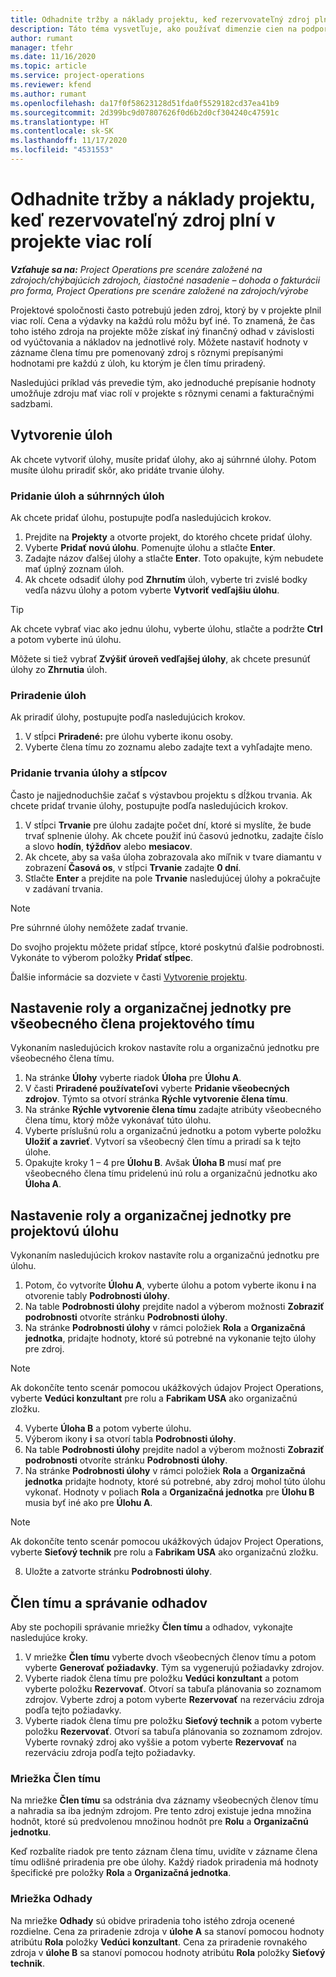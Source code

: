 ```yaml
---
title: Odhadnite tržby a náklady projektu, keď rezervovateľný zdroj plní v projekte viac rolí
description: Táto téma vysvetľuje, ako používať dimenzie cien na podporu odhadov cien a nákladov pre zdroj, ktorý v projekte plní viac rolí.
author: rumant
manager: tfehr
ms.date: 11/16/2020
ms.topic: article
ms.service: project-operations
ms.reviewer: kfend
ms.author: rumant
ms.openlocfilehash: da17f0f58623128d51fda0f5529182cd37ea41b9
ms.sourcegitcommit: 2d399bc9d07807626f0d6b2d0cf304240c47591c
ms.translationtype: HT
ms.contentlocale: sk-SK
ms.lasthandoff: 11/17/2020
ms.locfileid: "4531553"
---
```

# <a name="estimate-project-sales-and-costs-when-a-bookable-resource-fills-multiple-roles-on-a-project"></a>Odhadnite tržby a náklady projektu, keď rezervovateľný zdroj plní v projekte viac rolí 

_**Vzťahuje sa na:** Project Operations pre scenáre založené na zdrojoch/chýbajúcich zdrojoch, čiastočné nasadenie – dohoda o fakturácii pro forma, Project Operations pre scenáre založené na zdrojoch/výrobe_ 

Projektové spoločnosti často potrebujú jeden zdroj, ktorý by v projekte plnil viac rolí. Cena a výdavky na každú rolu môžu byť iné. To znamená, že čas toho istého zdroja na projekte môže získať iný finančný odhad v závislosti od vyúčtovania a nákladov na jednotlivé roly. Môžete nastaviť hodnoty v zázname člena tímu pre pomenovaný zdroj s rôznymi prepísanými hodnotami pre každú z úloh, ku ktorým je člen tímu priradený.

Nasledujúci príklad vás prevedie tým, ako jednoduché prepísanie hodnoty umožňuje zdroju mať viac rolí v projekte s rôznymi cenami a fakturačnými sadzbami.

## <a name="create-tasks"></a>Vytvorenie úloh
Ak chcete vytvoriť úlohy, musíte pridať úlohy, ako aj súhrnné úlohy. Potom musíte úlohu priradiť skôr, ako pridáte trvanie úlohy. 

### <a name="add-tasks-and-summary-tasks"></a>Pridanie úloh a súhrnných úloh
Ak chcete pridať úlohu, postupujte podľa nasledujúcich krokov.

1. Prejdite na **Projekty** a otvorte projekt, do ktorého chcete pridať úlohy.
2. Vyberte **Pridať novú úlohu**. Pomenujte úlohu a stlačte **Enter**.
3. Zadajte názov ďalšej úlohy a stlačte **Enter**. Toto opakujte, kým nebudete mať úplný zoznam úloh.
3. Ak chcete odsadiť úlohy pod **Zhrnutím** úloh, vyberte tri zvislé bodky vedľa názvu úlohy a potom vyberte **Vytvoriť vedľajšiu úlohu**. 

  > [!TIP]
  > Ak chcete vybrať viac ako jednu úlohu, vyberte úlohu, stlačte a podržte **Ctrl** a potom vyberte inú úlohu.
  >
  > Môžete si tiež vybrať **Zvýšiť úroveň vedľajšej úlohy**, ak chcete presunúť úlohy zo **Zhrnutia** úloh.

### <a name="assign-tasks"></a>Priradenie úloh

Ak priradiť úlohy, postupujte podľa nasledujúcich krokov.

1. V stĺpci **Priradené:** pre úlohu vyberte ikonu osoby.
2. Vyberte člena tímu zo zoznamu alebo zadajte text a vyhľadajte meno.

### <a name="add-task-duration-and-columns"></a>Pridanie trvania úlohy a stĺpcov

Často je najjednoduchšie začať s výstavbou projektu s dĺžkou trvania. Ak chcete pridať trvanie úlohy, postupujte podľa nasledujúcich krokov.

1. V stĺpci **Trvanie** pre úlohu zadajte počet dní, ktoré si myslíte, že bude trvať splnenie úlohy. Ak chcete použiť inú časovú jednotku, zadajte číslo a slovo **hodín**, **týždňov** alebo **mesiacov**.
2. Ak chcete, aby sa vaša úloha zobrazovala ako míľnik v tvare diamantu v zobrazení **Časová os**, v stĺpci **Trvanie** zadajte **0 dní**.
3. Stlačte **Enter** a prejdite na pole **Trvanie** nasledujúcej úlohy a pokračujte v zadávaní trvania.

  > [!NOTE]
  > Pre súhrnné úlohy nemôžete zadať trvanie.

Do svojho projektu môžete pridať stĺpce, ktoré poskytnú ďalšie podrobnosti. Vykonáte to výberom položky **Pridať stĺpec**. 

Ďalšie informácie sa dozviete v časti [Vytvorenie projektu](https://support.microsoft.com/en-us/office/create-a-project-a5b5e823-fb2e-45fd-be00-7d84422d9749).

## <a name="set-up-the-role-and-organization-unit-for-a-generic-project-team-member"></a>Nastavenie roly a organizačnej jednotky pre všeobecného člena projektového tímu
Vykonaním nasledujúcich krokov nastavíte rolu a organizačnú jednotku pre všeobecného člena tímu.

1. Na stránke **Úlohy** vyberte riadok **Úloha** pre **Úlohu A**. 
2. V časti **Priradené používateľovi** vyberte **Pridanie všeobecných zdrojov**. Týmto sa otvorí stránka **Rýchle vytvorenie člena tímu**.
3. Na stránke **Rýchle vytvorenie člena tímu** zadajte atribúty všeobecného člena tímu, ktorý môže vykonávať túto úlohu.
4. Vyberte príslušnú rolu a organizačnú jednotku a potom vyberte položku **Uložiť a zavrieť**. Vytvorí sa všeobecný člen tímu a priradí sa k tejto úlohe. 
5. Opakujte kroky 1 – 4 pre **Úlohu B**. Avšak **Úloha B** musí mať pre všeobecného člena tímu pridelenú inú rolu a organizačnú jednotku ako **Úloha A**. 

## <a name="set-up-the-role-and-organization-unit-for-a-project-task"></a>Nastavenie roly a organizačnej jednotky pre projektovú úlohu
Vykonaním nasledujúcich krokov nastavíte rolu a organizačnú jednotku pre úlohu.

1. Potom, čo vytvoríte **Úlohu A**, vyberte úlohu a potom vyberte ikonu **i** na otvorenie tably **Podrobnosti úlohy**. 
2. Na table **Podrobnosti úlohy** prejdite nadol a výberom možnosti **Zobraziť podrobnosti** otvoríte stránku **Podrobnosti úlohy**.
3. Na stránke **Podrobnosti úlohy** v rámci položiek **Rola** a **Organizačná jednotka**, pridajte hodnoty, ktoré sú potrebné na vykonanie tejto úlohy pre zdroj. 

  > [!NOTE]
  > Ak dokončíte tento scenár pomocou ukážkových údajov Project Operations, vyberte **Vedúci konzultant** pre rolu a **Fabrikam USA** ako organizačnú zložku.

4. Vyberte **Úloha B** a potom vyberte úlohu.
5. Výberom ikony **i** sa otvorí tabla **Podrobnosti úlohy**. 
6. Na table **Podrobnosti úlohy** prejdite nadol a výberom možnosti **Zobraziť podrobnosti** otvoríte stránku **Podrobnosti úlohy**.
7. Na stránke **Podrobnosti úlohy** v rámci položiek **Rola** a **Organizačná jednotka** pridajte hodnoty, ktoré sú potrebné, aby zdroj mohol túto úlohu vykonať. Hodnoty v poliach **Rola** a **Organizačná jednotka** pre **Úlohu B** musia byť iné ako pre **Úlohu A**. 

  > [!NOTE]
  > Ak dokončíte tento scenár pomocou ukážkových údajov Project Operations, vyberte **Sieťový technik** pre rolu a **Fabrikam USA** ako organizačnú zložku.

8. Uložte a zatvorte stránku **Podrobnosti úlohy**. 

## <a name="team-member-and-estimates-behavior"></a>Člen tímu a správanie odhadov 
Aby ste pochopili správanie mriežky **Člen tímu** a odhadov, vykonajte nasledujúce kroky.

1. V mriežke **Člen tímu** vyberte dvoch všeobecných členov tímu a potom vyberte **Generovať požiadavky**. Tým sa vygenerujú požiadavky zdrojov. 
2. Vyberte riadok člena tímu pre položku **Vedúci konzultant** a potom vyberte položku **Rezervovať**. Otvorí sa tabuľa plánovania so zoznamom zdrojov. Vyberte zdroj a potom vyberte **Rezervovať** na rezerváciu zdroja podľa tejto požiadavky.
3. Vyberte riadok člena tímu pre položku **Sieťový technik** a potom vyberte položku **Rezervovať**. Otvorí sa tabuľa plánovania so zoznamom zdrojov. Vyberte rovnaký zdroj ako vyššie a potom vyberte **Rezervovať** na rezerváciu zdroja podľa tejto požiadavky.

### <a name="team-member-grid"></a>Mriežka Člen tímu 

Na mriežke **Člen tímu** sa odstránia dva záznamy všeobecných členov tímu a nahradia sa iba jedným zdrojom. Pre tento zdroj existuje jedna množina hodnôt, ktoré sú predvolenou množinou hodnôt pre **Rolu** a **Organizačnú jednotku**.

Keď rozbalíte riadok pre tento záznam člena tímu, uvidíte v zázname člena tímu odlišné priradenia pre obe úlohy. Každý riadok priradenia má hodnoty špecifické pre položky **Rola** a **Organizačná jednotka**. 

### <a name="estimates-grid"></a>Mriežka Odhady 

Na mriežke **Odhady** sú obidve priradenia toho istého zdroja ocenené rozdielne. Cena za priradenie zdroja v **úlohe A** sa stanoví pomocou hodnoty atribútu **Rola** položky **Vedúci konzultant**. Cena za priradenie rovnakého zdroja v **úlohe B** sa stanoví pomocou hodnoty atribútu **Rola** položky **Sieťový technik**.
